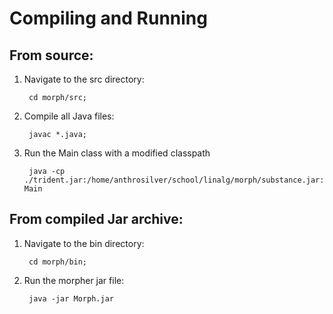 Compiling and Running
=====================

From source:
------------
1. Navigate to the src directory:

        cd morph/src;

2. Compile all Java files:

        javac *.java;

3. Run the Main class with a modified classpath

        java -cp ./trident.jar:/home/anthrosilver/school/linalg/morph/substance.jar:. Main


From compiled Jar archive:
--------------------------
1. Navigate to the bin directory:

        cd morph/bin;

2. Run the morpher jar file:

        java -jar Morph.jar

